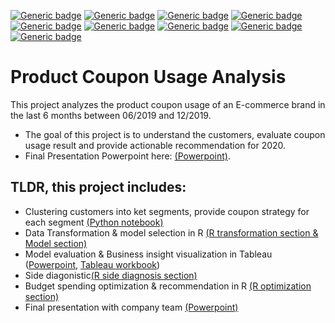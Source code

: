 [![Generic badge](https://img.shields.io/badge/Author-Ziyuan%20Han-blue.svg)](https://www.linkedin.com/in/ziyuan-byron-han/)
[![Generic badge](https://img.shields.io/badge/Topic-Data%20Science-9cf.svg)](https://www.linkedin.com/in/ziyuan-byron-han/)
[![Generic badge](https://img.shields.io/badge/Topic-Machine%20Learning%20Prediction-9cf.svg)](https://www.linkedin.com/in/ziyuan-byron-han/)
[![Generic badge](https://img.shields.io/badge/Topic-Customers%20Clustering%20Insights-9cf.svg)](https://www.linkedin.com/in/ziyuan-byron-han/)
[![Generic badge](https://img.shields.io/badge/Technology-Python-42ba18.svg)](https://www.linkedin.com/in/ziyuan-byron-han/)
[![Generic badge](https://img.shields.io/badge/Technology-Sklearn-42ba18.svg)](https://www.linkedin.com/in/ziyuan-byron-han/)
[![Generic badge](https://img.shields.io/badge/Technology-KPrototypes-42ba18.svg)](https://www.linkedin.com/in/ziyuan-byron-han/)
[![Generic badge](https://img.shields.io/badge/Technology-Feature%20Engineering-42ba18.svg)](https://www.linkedin.com/in/ziyuan-byron-han/)
[![Generic badge](https://img.shields.io/badge/Technology-Tableau-42ba18.svg)](https://www.linkedin.com/in/ziyuan-byron-han/)

# Product Coupon Usage Analysis
This project analyzes the product coupon usage of an E-commerce brand in the last 6 months between 06/2019 and 12/2019. 

* The goal of this project is to understand the customers, evaluate coupon usage result and provide actionable recommendation for 2020.
* Final Presentation Powerpoint here: [(Powerpoint)](final_presentation.pdf).

## TLDR, this project includes:
* Clustering customers into ket segments, provide coupon strategy for each segment [(Python notebook)](Coupon%20Usage%20Analysis%20and%20Recommendations.ipynb)
* Data Transformation & model selection in R [(R transformation section & Model section)](https://rpubs.com/zhan12/692404)
* Model evaluation & Business insight visualization in Tableau ([Powerpoint](final_presentation.pdf), [Tableau workbook](Tableau/mmm.twb))
* Side diagonistic[(R side diagnosis section)](https://rpubs.com/zhan12/692404)
* Budget spending optimization & recommendation in R [(R optimization section)](https://rpubs.com/zhan12/692404)
* Final presentation with company team [(Powerpoint)](final_presentation.pdf)